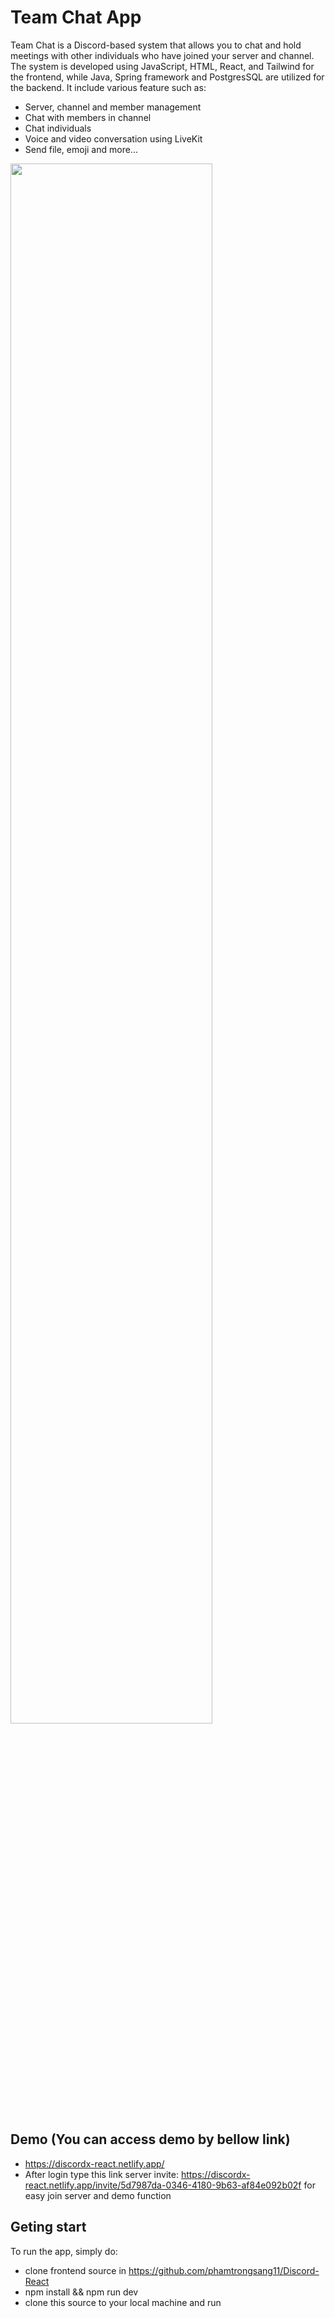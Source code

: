 # Team Chat App
Team Chat is a Discord-based system that allows you to chat and hold meetings with other individuals who have joined your server and channel. The system is developed using JavaScript, HTML, React, and Tailwind for the frontend, while Java, Spring framework and PostgresSQL are utilized for the backend. It include various feature such as:
- Server, channel and member management
- Chat with members in channel 
- Chat individuals
- Voice and video conversation using LiveKit
- Send file, emoji and more...
<img src="https://github.com/phamtrongsang11/Discord-React/assets/101312630/4d10ead5-b1c9-49be-ba20-cff74708254f" width="80%" height="80%">

## Demo (You can access demo by bellow link)
- https://discordx-react.netlify.app/
- After login type this link server invite: https://discordx-react.netlify.app/invite/5d7987da-0346-4180-9b63-af84e092b02f for easy join server and demo function

## Geting start
To run the app, simply do:
- clone frontend source in https://github.com/phamtrongsang11/Discord-React
- npm install && npm run dev
- clone this source to your local machine and run

